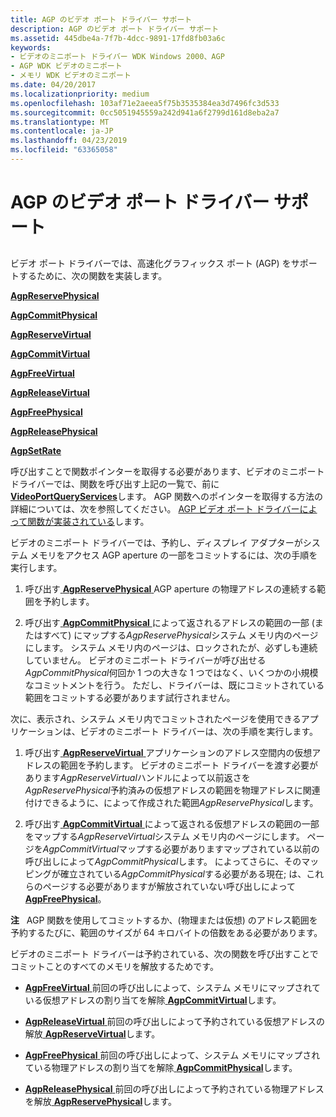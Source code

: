 ```yaml
---
title: AGP のビデオ ポート ドライバー サポート
description: AGP のビデオ ポート ドライバー サポート
ms.assetid: 445dbe4a-7f7b-4dcc-9891-17fd8fb03a6c
keywords:
- ビデオのミニポート ドライバー WDK Windows 2000、AGP
- AGP WDK ビデオのミニポート
- メモリ WDK ビデオのミニポート
ms.date: 04/20/2017
ms.localizationpriority: medium
ms.openlocfilehash: 103af71e2aeea5f75b3535384ea3d7496fc3d533
ms.sourcegitcommit: 0cc5051945559a242d941a6f2799d161d8eba2a7
ms.translationtype: MT
ms.contentlocale: ja-JP
ms.lasthandoff: 04/23/2019
ms.locfileid: "63365058"
---
```

# <a name="video-port-driver-support-for-agp"></a>AGP のビデオ ポート ドライバー サポート


## <span id="ddk_video_port_driver_support_for_agp_gg"></span><span id="DDK_VIDEO_PORT_DRIVER_SUPPORT_FOR_AGP_GG"></span>


ビデオ ポート ドライバーでは、高速化グラフィックス ポート (AGP) をサポートするために、次の関数を実装します。

[**AgpReservePhysical**](https://msdn.microsoft.com/library/windows/hardware/ff538223)

[**AgpCommitPhysical**](https://msdn.microsoft.com/library/windows/hardware/ff538215)

[**AgpReserveVirtual**](https://msdn.microsoft.com/library/windows/hardware/ff538224)

[**AgpCommitVirtual**](https://msdn.microsoft.com/library/windows/hardware/ff538216)

[**AgpFreeVirtual**](https://msdn.microsoft.com/library/windows/hardware/ff538219)

[**AgpReleaseVirtual**](https://msdn.microsoft.com/library/windows/hardware/ff538221)

[**AgpFreePhysical**](https://msdn.microsoft.com/library/windows/hardware/ff538217)

[**AgpReleasePhysical**](https://msdn.microsoft.com/library/windows/hardware/ff538220)

[**AgpSetRate**](https://msdn.microsoft.com/library/windows/hardware/ff538226)

呼び出すことで関数ポインターを取得する必要があります、ビデオのミニポート ドライバーでは、関数を呼び出す上記の一覧で、前に[ **VideoPortQueryServices**](https://msdn.microsoft.com/library/windows/hardware/ff570337)します。 AGP 関数へのポインターを取得する方法の詳細については、次を参照してください。 [AGP ビデオ ポート ドライバーによって関数が実装されている](https://msdn.microsoft.com/library/windows/hardware/ff538227)します。

ビデオのミニポート ドライバーでは、予約し、ディスプレイ アダプターがシステム メモリをアクセス AGP aperture の一部をコミットするには、次の手順を実行します。

1.  呼び出す[ **AgpReservePhysical** ](https://msdn.microsoft.com/library/windows/hardware/ff538223) AGP aperture の物理アドレスの連続する範囲を予約します。

2.  呼び出す[ **AgpCommitPhysical** ](https://msdn.microsoft.com/library/windows/hardware/ff538215)によって返されるアドレスの範囲の一部 (またはすべて) にマップする*AgpReservePhysical*システム メモリ内のページにします。 システム メモリ内のページは、ロックされたが、必ずしも連続していません。 ビデオのミニポート ドライバーが呼び出せる*AgpCommitPhysical*何回か 1 つの大きな 1 つではなく、いくつかの小規模なコミットメントを行う。 ただし、ドライバーは、既にコミットされている範囲をコミットする必要があります試行されません。

次に、表示され、システム メモリ内でコミットされたページを使用できるアプリケーションは、ビデオのミニポート ドライバーは、次の手順を実行します。

1.  呼び出す[ **AgpReserveVirtual** ](https://msdn.microsoft.com/library/windows/hardware/ff538224)アプリケーションのアドレス空間内の仮想アドレスの範囲を予約します。 ビデオのミニポート ドライバーを渡す必要があります*AgpReserveVirtual*ハンドルによって以前返さを*AgpReservePhysical*予約済みの仮想アドレスの範囲を物理アドレスに関連付けできるように、によって作成された範囲*AgpReservePhysical*します。

2.  呼び出す[ **AgpCommitVirtual** ](https://msdn.microsoft.com/library/windows/hardware/ff538216)によって返される仮想アドレスの範囲の一部をマップする*AgpReserveVirtual*システム メモリ内のページにします。 ページを*AgpCommitVirtual*マップする必要がありますマップされている以前の呼び出しによって*AgpCommitPhysical*します。 によってさらに、そのマッピングが確立されている*AgpCommitPhysical*する必要がある現在; は、これらのページする必要がありますが解放されていない呼び出しによって[ **AgpFreePhysical**](https://msdn.microsoft.com/library/windows/hardware/ff538217)。

**注**   AGP 関数を使用してコミットするか、(物理または仮想) のアドレス範囲を予約するたびに、範囲のサイズが 64 キロバイトの倍数をある必要があります。

 

ビデオのミニポート ドライバーは予約されている、次の関数を呼び出すことでコミットことのすべてのメモリを解放するためです。

-   [**AgpFreeVirtual** ](https://msdn.microsoft.com/library/windows/hardware/ff538219)前回の呼び出しによって、システム メモリにマップされている仮想アドレスの割り当てを解除[ **AgpCommitVirtual**](https://msdn.microsoft.com/library/windows/hardware/ff538216)します。

-   [**AgpReleaseVirtual** ](https://msdn.microsoft.com/library/windows/hardware/ff538221)前回の呼び出しによって予約されている仮想アドレスの解放[ **AgpReserveVirtual**](https://msdn.microsoft.com/library/windows/hardware/ff538224)します。

-   [**AgpFreePhysical** ](https://msdn.microsoft.com/library/windows/hardware/ff538217)前回の呼び出しによって、システム メモリにマップされている物理アドレスの割り当てを解除[ **AgpCommitPhysical**](https://msdn.microsoft.com/library/windows/hardware/ff538215)します。

-   [**AgpReleasePhysical** ](https://msdn.microsoft.com/library/windows/hardware/ff538220)前回の呼び出しによって予約されている物理アドレスを解放[ **AgpReservePhysical**](https://msdn.microsoft.com/library/windows/hardware/ff538223)します。

 

 





